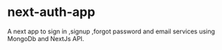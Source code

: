 # next-auth-app
A next app to sign in ,signup ,forgot password and email services using MongoDb and NextJs API.
